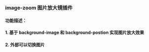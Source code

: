 ### image-zoom 图片放大镜插件

#### 功能描述：
#### 1. 基于 background-image 和 background-postion 实现图片放大效果
#### 2. 外部可以切换图片
